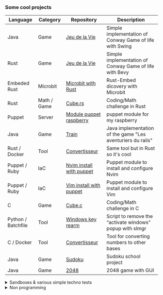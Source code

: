 <!---
Tonguechaude/Tonguechaude is a ✨ special ✨ repository because its `README.md` (this file) appears on your GitHub profile.
You can click the Preview link to take a look at your changes.
--->

### Some cool projects

| Language | Category | Repository | Description |
| --- | --- | --- | --- |
| Java | Game | [Jeu de la Vie](https://github.com/Tonguechaude/GOL.java.git) | Simple implementation of Conway Game of life with Swing |
| Rust | Game | [Jeu de la Vie](https://github.com/Tonguechaude/GOL.rs.git) | Simple implementation of Conway Game of life with Bevy |
| Embeded Rust | Microbit | [Microbit with Rust](https://github.com/Tonguechaude/Rust-Microbit-V2.git) | Rust-Embed dicovery with Microbit |
| Rust | Math / Game | [Cube.rs](https://github.com/Tonguechaude/cube.rs.git) | Coding/Math challenge in Rust |
| Puppet | Server | [Module puppet raspberry](https://github.com/Tonguechaude/puppet-raspberry.git) | puppet module for my raspberry |
| Java | Game | [Train](https://github.com/Tonguechaude/Train-IHM.git) | Java implementation of the game "Les aventuriers du rails" |
| Rust / Docker | Tool | [Convertisseur](https://github.com/Tonguechaude/Convertisseur-Rust.git) | Same tool but in Rust so it's cool |
| Puppet / Ruby | IaC| [Nvim install with puppet](https://github.com/Tonguechaude/puppet-neovim.git) | Puppet module to install and configure Nvim |
| Puppet / Ruby | IaC| [Vim install with puppet](https://github.com/Tonguechaude/puppet-vim.git) | Puppet module to install and configure Vim |
| C | Game | [Cube.c](https://github.com/Tonguechaude/Cube.git) | Coding/Math challenge in C | 
| Python / Batchfile | Tool | [Windows key rearm](https://github.com/Tonguechaude/windows_key_rearm.git) | Script to remove the “activate windows” popup with slmgr |
| C / Docker | Tool | [Convertisseur](https://github.com/Tonguechaude/Convertisseur.git) | Tool for converting numbers to other bases |
| Java | Game | [Sudoku](https://github.com/Tonguechaude/Sudoku.git) | Sudoku school project |
| Java | Game | [2048](https://github.com/Tonguechaude/2048.git) | 2048 game with GUI |


<details>
<summary>Sandboxes & various simple techno tests</summary>

| Lang | Repository | Description |
| --- | --- | --- |
| Rust | [Google Rust course](https://github.com/Tonguechaude/feuille_de_route_Rust.git) | Rust course |
| Rust | [Rustlings course](https://github.com/Tonguechaude/Roadmap-Rust.git) | Rust course |
| Rust | [Macrokata course](https://github.com/Tonguechaude/macrokata-course.git) | Rust macro course |

</details>

<details>
<summary>Non programming</summary>

| Technology | Category | Repository | Description |
| --- | --- | --- | --- |
| Go / HUGO | Web | [Papermod theme forked](https://github.com/Tonguechaude/hugo-PaperMod.git) | Papermod theme fork for my website <https://tonguechaude.fr> |
| GO / HUGO | Web | [site builder](https://github.com/Tonguechaude/Portfolio.git) | My website builder <https://tonguechaude.fr> |
| HTML / JS / CSS | Web | [tonguechaude.fr](https://github.com/Tonguechaude/tonguechaude.github.io.git) | the hugo build result for my website <https://tonguechaude.fr> |
| yml / json / nushell | Dotfiles | [my doftiles](https://github.com/Tonguechaude/dotfiles.git) | My dotfiles for vim, git , nushell etc ... |
| VimScript | Dotfiles | [neovim dotfiles](https://github.com/Tonguechaude/neovim.git) | My neovim dotifles inspired by Stephane Trebel |
</details>
